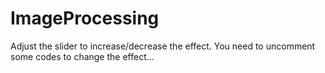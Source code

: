 # ImageProcessing

Adjust the slider to increase/decrease the effect. You need to uncomment some codes to change the effect...
